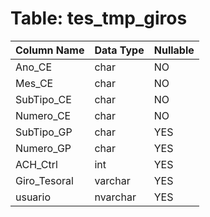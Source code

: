 # Table: tes_tmp_giros

| Column Name | Data Type | Nullable |
|-------------|-----------|----------|
| Ano_CE | char | NO |
| Mes_CE | char | NO |
| SubTipo_CE | char | NO |
| Numero_CE | char | NO |
| SubTipo_GP | char | YES |
| Numero_GP | char | YES |
| ACH_Ctrl | int | YES |
| Giro_Tesoral | varchar | YES |
| usuario | nvarchar | YES |
